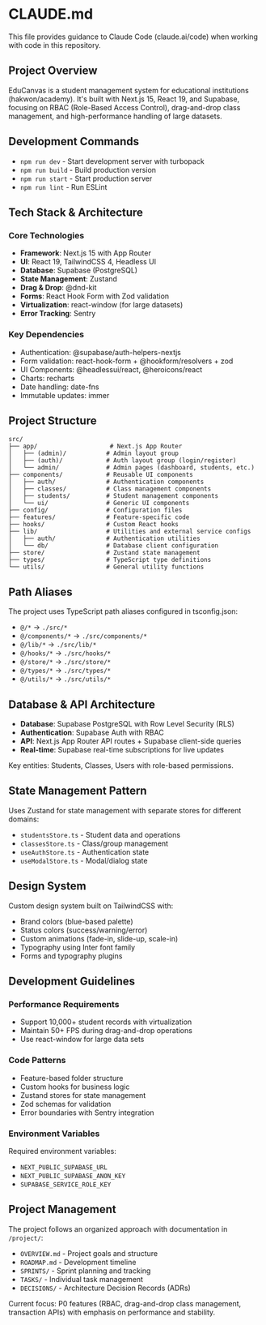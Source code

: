 # CLAUDE.md

This file provides guidance to Claude Code (claude.ai/code) when working with code in this repository.

## Project Overview

EduCanvas is a student management system for educational institutions (hakwon/academy). It's built with Next.js 15, React 19, and Supabase, focusing on RBAC (Role-Based Access Control), drag-and-drop class management, and high-performance handling of large datasets.

## Development Commands

- `npm run dev` - Start development server with turbopack
- `npm run build` - Build production version
- `npm run start` - Start production server
- `npm run lint` - Run ESLint

## Tech Stack & Architecture

### Core Technologies
- **Framework**: Next.js 15 with App Router
- **UI**: React 19, TailwindCSS 4, Headless UI
- **Database**: Supabase (PostgreSQL)
- **State Management**: Zustand
- **Drag & Drop**: @dnd-kit
- **Forms**: React Hook Form with Zod validation
- **Virtualization**: react-window (for large datasets)
- **Error Tracking**: Sentry

### Key Dependencies
- Authentication: @supabase/auth-helpers-nextjs
- Form validation: react-hook-form + @hookform/resolvers + zod
- UI Components: @headlessui/react, @heroicons/react
- Charts: recharts
- Date handling: date-fns
- Immutable updates: immer

## Project Structure

```
src/
├── app/                    # Next.js App Router
│   ├── (admin)/           # Admin layout group
│   ├── (auth)/            # Auth layout group (login/register)
│   └── admin/             # Admin pages (dashboard, students, etc.)
├── components/            # Reusable UI components
│   ├── auth/              # Authentication components
│   ├── classes/           # Class management components
│   ├── students/          # Student management components
│   └── ui/                # Generic UI components
├── config/                # Configuration files
├── features/              # Feature-specific code
├── hooks/                 # Custom React hooks
├── lib/                   # Utilities and external service configs
│   ├── auth/              # Authentication utilities
│   └── db/                # Database client configuration
├── store/                 # Zustand state management
├── types/                 # TypeScript type definitions
└── utils/                 # General utility functions
```

## Path Aliases

The project uses TypeScript path aliases configured in tsconfig.json:
- `@/*` → `./src/*`
- `@/components/*` → `./src/components/*`
- `@/lib/*` → `./src/lib/*`
- `@/hooks/*` → `./src/hooks/*`
- `@/store/*` → `./src/store/*`
- `@/types/*` → `./src/types/*`
- `@/utils/*` → `./src/utils/*`

## Database & API Architecture

- **Database**: Supabase PostgreSQL with Row Level Security (RLS)
- **Authentication**: Supabase Auth with RBAC
- **API**: Next.js App Router API routes + Supabase client-side queries
- **Real-time**: Supabase real-time subscriptions for live updates

Key entities: Students, Classes, Users with role-based permissions.

## State Management Pattern

Uses Zustand for state management with separate stores for different domains:
- `studentsStore.ts` - Student data and operations
- `classesStore.ts` - Class/group management
- `useAuthStore.ts` - Authentication state
- `useModalStore.ts` - Modal/dialog state

## Design System

Custom design system built on TailwindCSS with:
- Brand colors (blue-based palette)
- Status colors (success/warning/error)
- Custom animations (fade-in, slide-up, scale-in)
- Typography using Inter font family
- Forms and typography plugins

## Development Guidelines

### Performance Requirements
- Support 10,000+ student records with virtualization
- Maintain 50+ FPS during drag-and-drop operations
- Use react-window for large data sets

### Code Patterns
- Feature-based folder structure
- Custom hooks for business logic
- Zustand stores for state management
- Zod schemas for validation
- Error boundaries with Sentry integration

### Environment Variables
Required environment variables:
- `NEXT_PUBLIC_SUPABASE_URL`
- `NEXT_PUBLIC_SUPABASE_ANON_KEY`
- `SUPABASE_SERVICE_ROLE_KEY`

## Project Management

The project follows an organized approach with documentation in `/project/`:
- `OVERVIEW.md` - Project goals and structure
- `ROADMAP.md` - Development timeline
- `SPRINTS/` - Sprint planning and tracking
- `TASKS/` - Individual task management
- `DECISIONS/` - Architecture Decision Records (ADRs)

Current focus: P0 features (RBAC, drag-and-drop class management, transaction APIs) with emphasis on performance and stability.